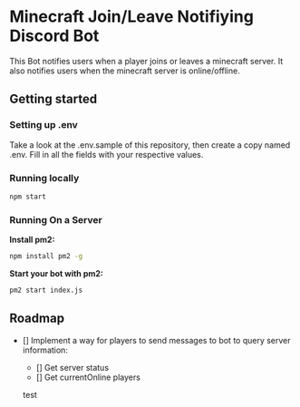 # Minecraft Join/Leave Notifiying Discord Bot

This Bot notifies users when a player joins or leaves a minecraft server. It also notifies users when the minecraft server is online/offline.

## Getting started

### Setting up .env

Take a look at the .env.sample of this repository, then create a copy named .env. Fill in all the fields with your respective values.

### Running locally

```bash
npm start
```

### Running On a Server

**Install pm2:**

```bash
npm install pm2 -g
```

**Start your bot with pm2:**

```bash
pm2 start index.js
```

## Roadmap

- [] Implement a way for players to send messages to bot to query server information:
    - [] Get server status
    - [] Get currentOnline players
 
  test
